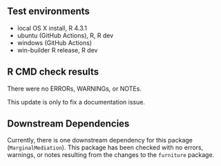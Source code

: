 ## Test environments
* local OS X install, R 4.3.1
* ubuntu (GitHub Actions), R, R dev
* windows (GitHub Actions)
* win-builder R release, R dev

## R CMD check results
There were no ERRORs, WARNINGs, or NOTEs.

This update is only to fix a documentation issue.

## Downstream Dependencies
Currently, there is one downstream dependency for this package (`MarginalMediation`). 
This package has been checked with no errors, warnings, or notes resulting from the changes
to the `furniture` package.

